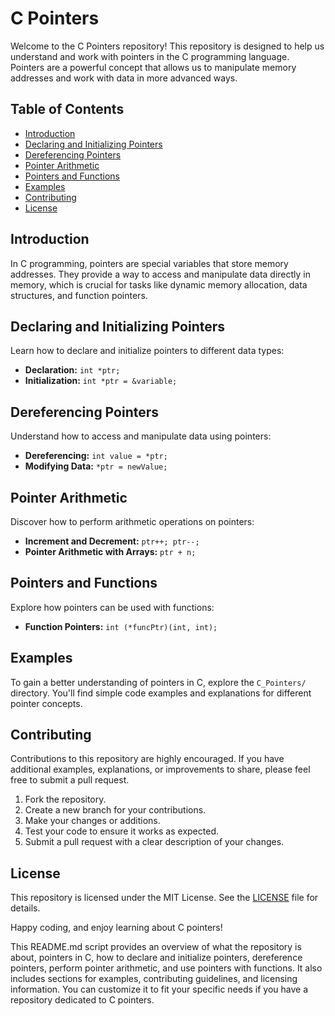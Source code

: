 # C Pointers

Welcome to the C Pointers repository! This repository is designed to help us understand and work with pointers in the C programming language. Pointers are a powerful concept that allows us to manipulate memory addresses and work with data in more advanced ways.

## Table of Contents
- [Introduction](#introduction)
- [Declaring and Initializing Pointers](#declaring-and-initializing-pointers)
- [Dereferencing Pointers](#dereferencing-pointers)
- [Pointer Arithmetic](#pointer-arithmetic)
- [Pointers and Functions](#pointers-and-functions)
- [Examples](#examples)
- [Contributing](#contributing)
- [License](#license)

## Introduction

In C programming, pointers are special variables that store memory addresses. They provide a way to access and manipulate data directly in memory, which is crucial for tasks like dynamic memory allocation, data structures, and function pointers.

## Declaring and Initializing Pointers

Learn how to declare and initialize pointers to different data types:

- **Declaration:** `int *ptr;`
- **Initialization:** `int *ptr = &variable;`

## Dereferencing Pointers

Understand how to access and manipulate data using pointers:

- **Dereferencing:** `int value = *ptr;`
- **Modifying Data:** `*ptr = newValue;`

## Pointer Arithmetic

Discover how to perform arithmetic operations on pointers:

- **Increment and Decrement:** `ptr++; ptr--;`
- **Pointer Arithmetic with Arrays:** `ptr + n;`

## Pointers and Functions

Explore how pointers can be used with functions:

- **Function Pointers:** `int (*funcPtr)(int, int);`

## Examples

To gain a better understanding of pointers in C, explore the `C_Pointers/` directory. You'll find simple code examples and explanations for different pointer concepts.

## Contributing

Contributions to this repository are highly encouraged. If you have additional examples, explanations, or improvements to share, please feel free to submit a pull request.

1. Fork the repository.
2. Create a new branch for your contributions.
3. Make your changes or additions.
4. Test your code to ensure it works as expected.
5. Submit a pull request with a clear description of your changes.

## License

This repository is licensed under the MIT License. See the [LICENSE](LICENSE) file for details.

Happy coding, and enjoy learning about C pointers!

This README.md script provides an overview of what the repository is about, pointers in C, how to declare and initialize pointers, dereference pointers, perform pointer arithmetic, and use pointers with functions. It also includes sections for examples, contributing guidelines, and licensing information. You can customize it to fit your specific needs if you have a repository dedicated to C pointers.
